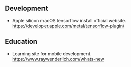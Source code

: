 ## Development
- Apple silicon macOS tensorflow install official website.</br>
https://developer.apple.com/metal/tensorflow-plugin/


## Education
- Learning site for mobile development.</br>
https://www.raywenderlich.com/whats-new
